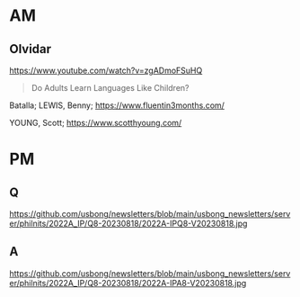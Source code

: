 # AM

## Olvidar

https://www.youtube.com/watch?v=zgADmoFSuHQ

> Do Adults Learn Languages Like Children?

Batalla; LEWIS, Benny; https://www.fluentin3months.com/

YOUNG, Scott; https://www.scotthyoung.com/

# PM

## Q
https://github.com/usbong/newsletters/blob/main/usbong_newsletters/server/philnits/2022A_IP/Q8-20230818/2022A-IPQ8-V20230818.jpg

## A
https://github.com/usbong/newsletters/blob/main/usbong_newsletters/server/philnits/2022A_IP/Q8-20230818/2022A-IPA8-V20230818.jpg

